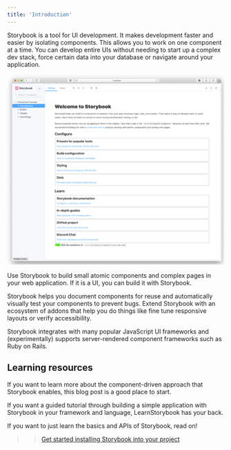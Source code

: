 ```yaml
---
title: 'Introduction'
---
```


Storybook is a tool for UI development. It makes development faster and easier by isolating components. This allows you to work on one component at a time. You can develop entire UIs without needing to start up a complex dev stack, force certain data into your database or navigate around your application.

![This is a test image](./test-image.png)

<SS>

Use Storybook to build small atomic components and complex pages in your web application. If it is a UI, you can build it with Storybook.

<SSs>

Storybook helps you document components for reuse and automatically visually test your components to prevent bugs. Extend Storybook with an ecosystem of addons that help you do things like fine tune responsive layouts or verify accessibility.

Storybook integrates with many popular JavaScript UI frameworks and (experimentally) supports server-rendered component frameworks such as Ruby on Rails.

## Learning resources

If you want to learn more about the component-driven approach that Storybook enables, this blog post is a good place to start.

If you want a guided tutorial through building a simple application with Storybook in your framework and language, LearnStorybook has your back.

If you want to just learn the basics and APIs of Storybook, read on!

> > [Get started installing Storybook into your project](./install)

